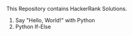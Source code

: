 This Repository contains HackerRank Solutions.

1. Say "Hello, World!" with Python
2. Python If-Else